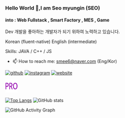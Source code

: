 ### Hello World 👋,I am Seo myungin (SEO)
#### into : Web Fullstack , Smart Factory , MES , Game

Dev
개발을 좋아하는 개발자가 되기 위하여 노력하고 있습니다.

Korean (fluent-native)
English (intermediate)

Skills: JAVA / C++ / JS

- 📫 How to reach me: smee6@naver.com (Eng/Kor) 


[<img src='https://cdn.jsdelivr.net/npm/simple-icons@3.0.1/icons/github.svg' alt='github' height='40' bg='white'>](https://github.com/smee6)  [<img src='https://cdn.jsdelivr.net/npm/simple-icons@3.0.1/icons/instagram.svg' alt='instagram' height='40'>](https://www.instagram.com/seomyungin/)  [<img src='https://cdn.jsdelivr.net/npm/simple-icons@3.0.1/icons/icloud.svg' alt='website' height='40'>](https://codegosu.tistory.com/)  

<a href='https://github.com/pricing'><img src='https://raw.githubusercontent.com/acervenky/animated-github-badges/master/assets/pro.gif' width='40' height='40'></a> 

[![Top Langs](https://github-readme-stats.vercel.app/api/top-langs/?username=smee6)](https://github.com/anuraghazra/github-readme-stats) ![GitHub stats](https://github-readme-stats.vercel.app/api?username=smee6&show_icons=true)  

![GitHub Activity Graph](https://activity-graph.herokuapp.com/graph?username=smee6)  
